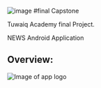 ![image](https://user-images.githubusercontent.com/91452454/143868953-549a9960-66ae-44a3-9461-e9b9dedc83d7.png)
#final Capstone 

Tuwaiq Academy final Project.

NEWS Android Application
## Overview:
![Image of app logo](https://as1.ftcdn.net/v2/jpg/00/88/43/58/1000_F_88435847_HhglbcoGP5qOX3DfudP3hN5z95eTrHqz.jpg)
